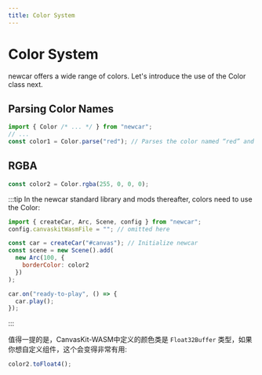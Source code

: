 ```yaml
---
title: Color System
---
```


# Color System

newcar offers a wide range of colors. Let's introduce the use of the Color class next.

## Parsing Color Names

```javascript
import { Color /* ... */ } from "newcar";
// ...
const color1 = Color.parse("red"); // Parses the color named “red” and converts it into a Color object.
```

## RGBA

```javascript
const color2 = Color.rgba(255, 0, 0, 0);
```

:::tip
In the newcar standard library and mods thereafter, colors need to use the Color:

```js
import { createCar, Arc, Scene, config } from "newcar";
config.canvaskitWasmFile = ""; // omitted here

const car = createCar("#canvas"); // Initialize newcar
const scene = new Scene().add(
  new Arc(100, {
    borderColor: color2
  })
);

car.on("ready-to-play", () => {
  car.play();
});
```

:::

值得一提的是，CanvasKit-WASM中定义的颜色类是 `Float32Buffer` 类型，如果你想自定义组件，这个会变得非常有用:

```typescript
color2.toFloat4();
```
